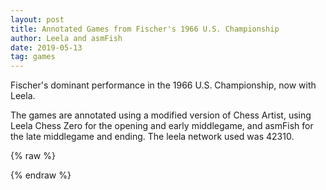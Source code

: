 ```yaml
---
layout: post
title: Annotated Games from Fischer's 1966 U.S. Championship
author: Leela and asmFish
date: 2019-05-13
tag: games
---
```


Fischer's dominant performance in the 1966 U.S. Championship, now with Leela.

The games are annotated using a
modified version of Chess Artist, using Leela Chess Zero for the opening and early middlegame, and
asmFish for the late middlegame and ending. The leela network used was 42310.

<!--more-->

{% raw %}
<div class="cbreplay" data-url="/public/pgn/ann_fischer_uschamp_1966.pgn">
        </div>
{% endraw %}
